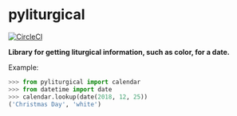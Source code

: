 # pyliturgical

[![CircleCI](https://circleci.com/gh/pizen/pyliturgical/tree/master.svg?style=svg)](https://circleci.com/gh/pizen/pyliturgical/tree/master)

**Library for getting liturgical information, such as color, for a date.**

Example:

```python
>>> from pyliturgical import calendar
>>> from datetime import date
>>> calendar.lookup(date(2018, 12, 25))
('Christmas Day', 'white')
```
